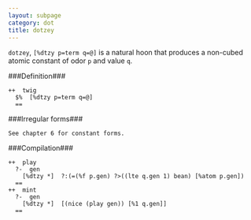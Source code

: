 ```yaml
---
layout: subpage
category: dot
title: dotzey
---
```


`dotzey`, `[%dtzy p=term q=@]` is a natural hoon that produces a
non-cubed atomic constant of odor `p` and value `q`.

###Definition###

    ++  twig  
      $%  [%dtzy p=term q=@]
      ==

###Irregular forms###

    See chapter 6 for constant forms.

###Compilation###
    
    ++  play
      ?-  gen
        [%dtzy *]  ?:(=(%f p.gen) ?>((lte q.gen 1) bean) [%atom p.gen])
      ==
    ++  mint
      ?-  gen
        [%dtzy *]  [(nice (play gen)) [%1 q.gen]]
      ==

